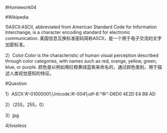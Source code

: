 #Homework04

#Wikipedia

1)ASCII:ASCII, abbreviated from American Standard Code for Information Interchange, is a character encoding standard for electronic communication. 美国信息互换标准密码简称ASCII，是一个用于电子交流的文字加密标准。

2）Color:Color is the characteristic of human visual perception described through color categories, with names such as red, orange, yellow, green, blue, or purple. 颜色是以例如用红橙黄绿蓝紫来命名的，通过颜色类别，用于描述人类视觉感知的特征。

#Question

1）ASCII:‘A’-01000001;Unicode:‘A’-0041;utf-8:“中”-D6D0 4E2D E4 B8 AD

2）（255，255，0）

3）jpg

4)lossless